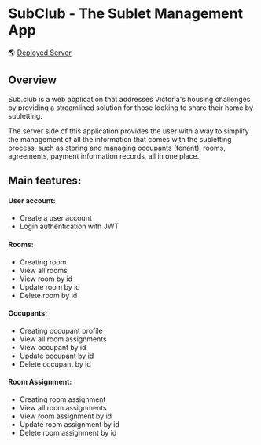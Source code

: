 # SubClub - The Sublet Management App

🌎 [Deployed Server](https://sub-club-ce3cc207c2f9.herokuapp.com/)

## Overview

Sub.club is a web application that addresses Victoria's housing challenges by providing a streamlined solution for those looking to share their home by subletting. 

The server side of this application provides the user with a way to simplify the management of all the information that comes with the subletting process, such as storing and managing occupants (tenant), rooms, agreements, payment information records, all in one place.

## Main features:


#### User account:

- Create a user account
- Login authentication with JWT

#### Rooms:

- Creating room 
- View all rooms
- View room by id
- Update room by id
- Delete room by id


#### Occupants:

- Creating occupant profile
- View all room assignments
- View occupant by id
- Update occupant by id
- Delete occupant by id


#### Room Assignment:

- Creating room assignment
- View all room assignments
- View room assignment by id
- Update room assignment by id
- Delete room assignment by id

